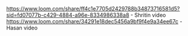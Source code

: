https://www.loom.com/share/ff4c1e7705d2429788b34873716581d5?sid=fd07077b-c429-4884-a96e-8334986338a8 - Shritin video
https://www.loom.com/share/34291e18dec5456a9bf9f4e9a34ee67c - Hasan video

